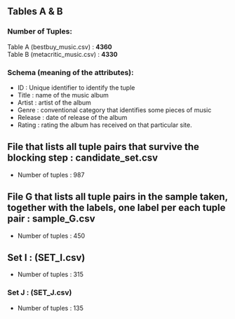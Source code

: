 ## Tables A & B
### Number of Tuples:
Table A (bestbuy_music.csv) : <b>4360</b>
<br/>
Table B (metacritic_music.csv) : <b>4330</b>
### Schema (meaning of the attributes): 
- ID : Unique identifier to identify the tuple
- Title : name of the music album
- Artist : artist of the album
- Genre : conventional category that identifies some pieces of music
- Release : date of release of the album
- Rating : rating the album has received on that particular site.

## File that lists all tuple pairs that survive the blocking step : candidate_set.csv
- Number of tuples : 987
## File G that lists all tuple pairs in the sample taken, together with the labels, one label per each tuple pair : sample_G.csv
- Number of tuples : 450

## Set I : (SET_I.csv)
- Number of tuples : 315

### Set J : (SET_J.csv)
- Number of tuples : 135

